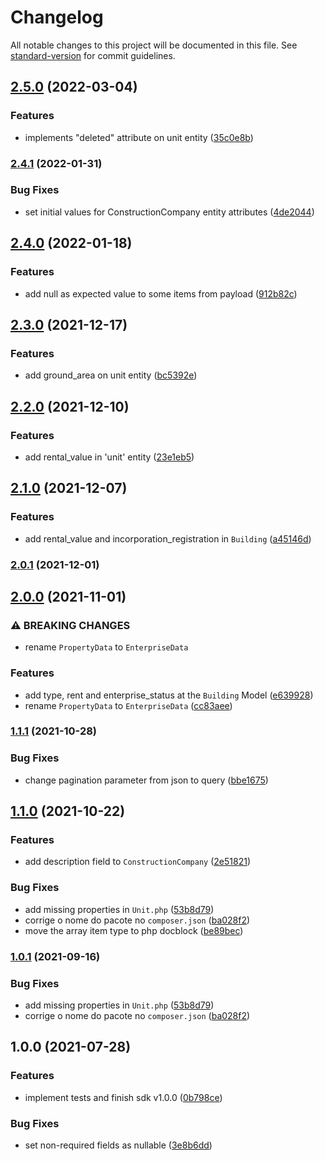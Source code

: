 # Changelog

All notable changes to this project will be documented in this file. See [standard-version](https://github.com/conventional-changelog/standard-version) for commit guidelines.

## [2.5.0](https://github.com/jetimob/studio360-sdk-php-laravel/compare/v2.4.1...v2.5.0) (2022-03-04)


### Features

* implements "deleted" attribute on unit entity ([35c0e8b](https://github.com/jetimob/studio360-sdk-php-laravel/commit/35c0e8b689d735bfa96802617ec8e0018b0ec443))

### [2.4.1](https://github.com/jetimob/studio360-sdk-php-laravel/compare/v2.4.0...v2.4.1) (2022-01-31)


### Bug Fixes

* set initial values for ConstructionCompany entity attributes ([4de2044](https://github.com/jetimob/studio360-sdk-php-laravel/commit/4de2044fd1f504eba139e95b6038f5f3ee20dffe))

## [2.4.0](https://github.com/jetimob/studio360-sdk-php-laravel/compare/v2.3.0...v2.4.0) (2022-01-18)


### Features

* add null as expected value to some items from payload ([912b82c](https://github.com/jetimob/studio360-sdk-php-laravel/commit/912b82ca81cc8b2fd93b6cd6c5cc0c86c533e7d1))

## [2.3.0](https://github.com/jetimob/studio360-sdk-php-laravel/compare/v2.2.0...v2.3.0) (2021-12-17)


### Features

* add ground_area on unit entity ([bc5392e](https://github.com/jetimob/studio360-sdk-php-laravel/commit/bc5392e382b6d61cedd66ccb0685299c62497491))

## [2.2.0](https://github.com/jetimob/studio360-sdk-php-laravel/compare/v2.1.0...v2.2.0) (2021-12-10)


### Features

* add rental_value in 'unit' entity ([23e1eb5](https://github.com/jetimob/studio360-sdk-php-laravel/commit/23e1eb5163a674ce03a192a29724b6999f02a1f2))

## [2.1.0](https://github.com/jetimob/studio360-sdk-php-laravel/compare/v2.0.1...v2.1.0) (2021-12-07)


### Features

* add rental_value and incorporation_registration in `Building` ([a45146d](https://github.com/jetimob/studio360-sdk-php-laravel/commit/a45146dd7c9fcc7760dcfe22fa755df56639fd4e))

### [2.0.1](https://github.com/jetimob/studio360-sdk-php-laravel/compare/v2.0.0...v2.0.1) (2021-12-01)

## [2.0.0](https://github.com/jetimob/studio360-sdk-php-laravel/compare/v1.1.1...v2.0.0) (2021-11-01)


### ⚠ BREAKING CHANGES

* rename `PropertyData` to `EnterpriseData`

### Features

* add type, rent and enterprise_status at the `Building` Model ([e639928](https://github.com/jetimob/studio360-sdk-php-laravel/commit/e6399286a892c459a68d55c0f25e53292abd17bf))
* rename `PropertyData` to `EnterpriseData` ([cc83aee](https://github.com/jetimob/studio360-sdk-php-laravel/commit/cc83aee3f08cb2677e4ddc67a039ae0771319892))

### [1.1.1](https://github.com/jetimob/studio360-sdk-php-laravel/compare/v1.1.0...v1.1.1) (2021-10-28)


### Bug Fixes

* change pagination parameter from json to query ([bbe1675](https://github.com/jetimob/studio360-sdk-php-laravel/commit/bbe1675c313de8080aad9a27d870e61eebe6e2de))

## [1.1.0](https://github.com/jetimob/studio360-sdk-php-laravel/compare/v1.0.0...v1.1.0) (2021-10-22)


### Features

* add description field to `ConstructionCompany` ([2e51821](https://github.com/jetimob/studio360-sdk-php-laravel/commit/2e51821bb5eb4350d4f2256b7922695374e94636))


### Bug Fixes

* add missing properties in `Unit.php` ([53b8d79](https://github.com/jetimob/studio360-sdk-php-laravel/commit/53b8d79fbffe1291ffea5e58e74e7a30f76c1d5e))
* corrige o nome do pacote no `composer.json` ([ba028f2](https://github.com/jetimob/studio360-sdk-php-laravel/commit/ba028f2db53f275d960bb09cdfc63de93b1ba49d))
* move the array item type to php docblock ([be89bec](https://github.com/jetimob/studio360-sdk-php-laravel/commit/be89bec8c596364a9aac09415ef5b0f78684d2db))

### [1.0.1](https://github.com/jetimob/studio360-sdk-php-laravel/compare/v1.0.0...v1.0.1) (2021-09-16)


### Bug Fixes

* add missing properties in `Unit.php` ([53b8d79](https://github.com/jetimob/studio360-sdk-php-laravel/commit/53b8d79fbffe1291ffea5e58e74e7a30f76c1d5e))
* corrige o nome do pacote no `composer.json` ([ba028f2](https://github.com/jetimob/studio360-sdk-php-laravel/commit/ba028f2db53f275d960bb09cdfc63de93b1ba49d))

## 1.0.0 (2021-07-28)


### Features

* implement tests and finish sdk v1.0.0 ([0b798ce](https://github.com/jetimob/studio360-sdk-php-laravel/commit/0b798cebd01d0f2b73defd31d83de5cd2d76906e))


### Bug Fixes

* set non-required fields as nullable ([3e8b6dd](https://github.com/jetimob/studio360-sdk-php-laravel/commit/3e8b6dd301472c1308c87324c53b4bfc81b64e00))
